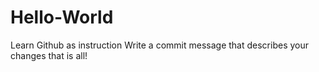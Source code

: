 # Hello-World
Learn Github as instruction
Write a commit message that describes your changes
that is all!
